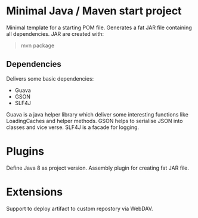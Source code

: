 # Minimal Java / Maven start project

Minimal template for a starting POM file. Generates a fat JAR file containing all dependencies. JAR are created with:

> mvn package

## Dependencies

Delivers some basic dependencies:

* Guava
* GSON
* SLF4J

Guava is a java helper library which deliver some interesting functions like LoadingCaches and helper methods. GSON 
helps to serialise JSON into classes and vice verse. SLF4J is a facade for logging.

# Plugins

Define Java 8 as project version. Assembly plugin for creating fat JAR file.

# Extensions

Support to deploy artifact to custom repostory via WebDAV. 